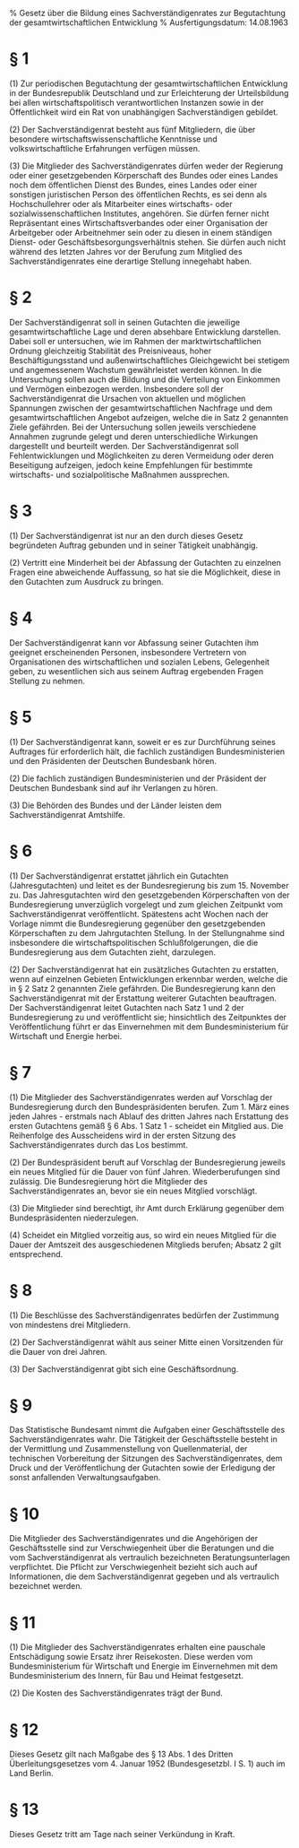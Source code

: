 % Gesetz über die Bildung eines Sachverständigenrates zur Begutachtung der gesamtwirtschaftlichen Entwicklung
% Ausfertigungsdatum: 14.08.1963
 
# § 1

(1) Zur periodischen Begutachtung der gesamtwirtschaftlichen Entwicklung in der Bundesrepublik Deutschland und zur Erleichterung der Urteilsbildung bei allen wirtschaftspolitisch verantwortlichen Instanzen sowie in der Öffentlichkeit wird ein Rat von unabhängigen Sachverständigen gebildet.

(2) Der Sachverständigenrat besteht aus fünf Mitgliedern, die über besondere wirtschaftswissenschaftliche Kenntnisse und volkswirtschaftliche Erfahrungen verfügen müssen.

(3) Die Mitglieder des Sachverständigenrates dürfen weder der Regierung oder einer gesetzgebenden Körperschaft des Bundes oder eines Landes noch dem öffentlichen Dienst des Bundes, eines Landes oder einer sonstigen juristischen Person des öffentlichen Rechts, es sei denn als Hochschullehrer oder als Mitarbeiter eines wirtschafts- oder sozialwissenschaftlichen Institutes, angehören. Sie dürfen ferner nicht Repräsentant eines Wirtschaftsverbandes oder einer Organisation der Arbeitgeber oder Arbeitnehmer sein oder zu diesen in einem ständigen Dienst- oder Geschäftsbesorgungsverhältnis stehen. Sie dürfen auch nicht während des letzten Jahres vor der Berufung zum Mitglied des Sachverständigenrates eine derartige Stellung innegehabt haben.

# § 2

Der Sachverständigenrat soll in seinen Gutachten die jeweilige gesamtwirtschaftliche Lage und deren absehbare Entwicklung darstellen. Dabei soll er untersuchen, wie im Rahmen der marktwirtschaftlichen Ordnung gleichzeitig Stabilität des Preisniveaus, hoher Beschäftigungsstand und außenwirtschaftliches Gleichgewicht bei stetigem und angemessenem Wachstum gewährleistet werden können. In die Untersuchung sollen auch die Bildung und die Verteilung von Einkommen und Vermögen einbezogen werden. Insbesondere soll der Sachverständigenrat die Ursachen von aktuellen und möglichen Spannungen zwischen der gesamtwirtschaftlichen Nachfrage und dem gesamtwirtschaftlichen Angebot aufzeigen, welche die in Satz 2 genannten Ziele gefährden. Bei der Untersuchung sollen jeweils verschiedene Annahmen zugrunde gelegt und deren unterschiedliche Wirkungen dargestellt und beurteilt werden. Der Sachverständigenrat soll Fehlentwicklungen und Möglichkeiten zu deren Vermeidung oder deren Beseitigung aufzeigen, jedoch keine Empfehlungen für bestimmte wirtschafts- und sozialpolitische Maßnahmen aussprechen.

# § 3

(1) Der Sachverständigenrat ist nur an den durch dieses Gesetz begründeten Auftrag gebunden und in seiner Tätigkeit unabhängig.

(2) Vertritt eine Minderheit bei der Abfassung der Gutachten zu einzelnen Fragen eine abweichende Auffassung, so hat sie die Möglichkeit, diese in den Gutachten zum Ausdruck zu bringen.

# § 4

Der Sachverständigenrat kann vor Abfassung seiner Gutachten ihm geeignet erscheinenden Personen, insbesondere Vertretern von Organisationen des wirtschaftlichen und sozialen Lebens, Gelegenheit geben, zu wesentlichen sich aus seinem Auftrag ergebenden Fragen Stellung zu nehmen.

# § 5

(1) Der Sachverständigenrat kann, soweit er es zur Durchführung seines Auftrages für erforderlich hält, die fachlich zuständigen Bundesministerien und den Präsidenten der Deutschen Bundesbank hören.

(2) Die fachlich zuständigen Bundesministerien und der Präsident der Deutschen Bundesbank sind auf ihr Verlangen zu hören.

(3) Die Behörden des Bundes und der Länder leisten dem Sachverständigenrat Amtshilfe.

# § 6

(1) Der Sachverständigenrat erstattet jährlich ein Gutachten (Jahresgutachten) und leitet es der Bundesregierung bis zum 15. November zu. Das Jahresgutachten wird den gesetzgebenden Körperschaften von der Bundesregierung unverzüglich vorgelegt und zum gleichen Zeitpunkt vom Sachverständigenrat veröffentlicht. Spätestens acht Wochen nach der Vorlage nimmt die Bundesregierung gegenüber den gesetzgebenden Körperschaften zu dem Jahrgutachten Stellung. In der Stellungnahme sind insbesondere die wirtschaftspolitischen Schlußfolgerungen, die die Bundesregierung aus dem Gutachten zieht, darzulegen.

(2) Der Sachverständigenrat hat ein zusätzliches Gutachten zu erstatten, wenn auf einzelnen Gebieten Entwicklungen erkennbar werden, welche die in § 2 Satz 2 genannten Ziele gefährden. Die Bundesregierung kann den Sachverständigenrat mit der Erstattung weiterer Gutachten beauftragen. Der Sachverständigenrat leitet Gutachten nach Satz 1 und 2 der Bundesregierung zu und veröffentlicht sie; hinsichtlich des Zeitpunktes der Veröffentlichung führt er das Einvernehmen mit dem Bundesministerium für Wirtschaft und Energie herbei.

# § 7

(1) Die Mitglieder des Sachverständigenrates werden auf Vorschlag der Bundesregierung durch den Bundespräsidenten berufen. Zum 1. März eines jeden Jahres - erstmals nach Ablauf des dritten Jahres nach Erstattung des ersten Gutachtens gemäß § 6 Abs. 1 Satz 1 - scheidet ein Mitglied aus. Die Reihenfolge des Ausscheidens wird in der ersten Sitzung des Sachverständigenrates durch das Los bestimmt.

(2) Der Bundespräsident beruft auf Vorschlag der Bundesregierung jeweils ein neues Mitglied für die Dauer von fünf Jahren. Wiederberufungen sind zulässig. Die Bundesregierung hört die Mitglieder des Sachverständigenrates an, bevor sie ein neues Mitglied vorschlägt.

(3) Die Mitglieder sind berechtigt, ihr Amt durch Erklärung gegenüber dem Bundespräsidenten niederzulegen.

(4) Scheidet ein Mitglied vorzeitig aus, so wird ein neues Mitglied für die Dauer der Amtszeit des ausgeschiedenen Mitglieds berufen; Absatz 2 gilt entsprechend.

# § 8

(1) Die Beschlüsse des Sachverständigenrates bedürfen der Zustimmung von mindestens drei Mitgliedern.

(2) Der Sachverständigenrat wählt aus seiner Mitte einen Vorsitzenden für die Dauer von drei Jahren.

(3) Der Sachverständigenrat gibt sich eine Geschäftsordnung.

# § 9

Das Statistische Bundesamt nimmt die Aufgaben einer Geschäftsstelle des Sachverständigenrates wahr. Die Tätigkeit der Geschäftsstelle besteht in der Vermittlung und Zusammenstellung von Quellenmaterial, der technischen Vorbereitung der Sitzungen des Sachverständigenrates, dem Druck und der Veröffentlichung der Gutachten sowie der Erledigung der sonst anfallenden Verwaltungsaufgaben.

# § 10

Die Mitglieder des Sachverständigenrates und die Angehörigen der Geschäftsstelle sind zur Verschwiegenheit über die Beratungen und die vom Sachverständigenrat als vertraulich bezeichneten Beratungsunterlagen verpflichtet. Die Pflicht zur Verschwiegenheit bezieht sich auch auf Informationen, die dem Sachverständigenrat gegeben und als vertraulich bezeichnet werden.

# § 11

(1) Die Mitglieder des Sachverständigenrates erhalten eine pauschale Entschädigung sowie Ersatz ihrer Reisekosten. Diese werden vom Bundesministerium für Wirtschaft und Energie im Einvernehmen mit dem Bundesministerium des Innern, für Bau und Heimat festgesetzt.

(2) Die Kosten des Sachverständigenrates trägt der Bund.

# § 12

Dieses Gesetz gilt nach Maßgabe des § 13 Abs. 1 des Dritten Überleitungsgesetzes vom 4. Januar 1952 (Bundesgesetzbl. I S. 1) auch im Land Berlin.

# § 13

Dieses Gesetz tritt am Tage nach seiner Verkündung in Kraft.
